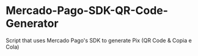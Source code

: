 # Mercado-Pago-SDK-QR-Code-Generator
Script that uses Mercado Pago's SDK to generate Pix (QR Code &amp; Copia e Cola)
